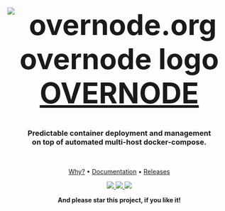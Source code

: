 <h1 align="center" style="font-size: 4rem">
    <img src="https://overnode.org/img/favicon-196.png" alt="overnode.org overnode logo" /><br/>
  <a href="https://overnode.org">OVERNODE</a>
</h1>

<h3 align="center">
  Predictable container deployment and management<br/> on top of automated multi-host docker-compose.
</h3>
<br/>



<p align="center">
  <a href="https://overnode.org">Why?</a> •
  <a href="https://overnode.org/docs/getting-started">Documentation</a> •
  <a href="https://github.com/overnode-org/overnode/releases">Releases</a>
</p>

<p align="center">
  <a href="./">
    <img src="https://img.shields.io/static/v1?logo=gnu-bash&logoColor=white&message=bash&label=language&color=blue">
  </a>
  <a href="./LICENSE">
    <img src="https://img.shields.io/github/license/overnode-org/overnode?logo=open-source-initiative&logoColor=white" />
  </a>
  <a href="https://github.com/overnode-org/overnode/releases">
    <img src="https://img.shields.io/github/v/tag/overnode-org/overnode?color=light-green&label=release&logo=git&logoColor=white" />
  </a>
</p>

<p align="center">
<b>And please star this project, if you like it!</b>
</p>